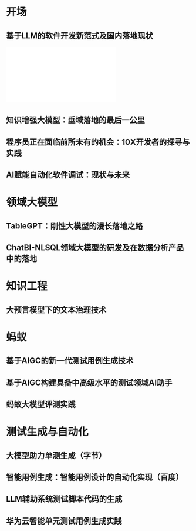 # 开场
##   基于LLM的软件开发新范式及国内落地现状
![](_attachments/朱少民-AiDD2023-深圳站-主场致辞.pdf)

## 知识增强大模型：垂域落地的最后一公里


## 程序员正在面临前所未有的机会：10X开发者的探寻与实践

## AI赋能自动化软件调试：现状与未来


# 领域大模型
## TableGPT：刚性大模型的漫长落地之路

## ChatBI-NLSQL领域大模型的研发及在数据分析产品中的落地

# 知识工程
## 大预言模型下的文本治理技术


# 蚂蚁
## 基于AIGC的新一代测试用例生成技术

## 基于AIGC构建具备中高级水平的测试领域AI助手

## 蚂蚁大模型评测实践


# 测试生成与自动化
## 大模型助力单测生成（字节）

## 智能用例生成：智能用例设计的自动化实现（百度）

## LLM辅助系统测试脚本代码的生成

## 华为云智能单元测试用例生成实践






